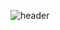 
![header](https://capsule-render.vercel.app/api?type=waving&color=0:00BFFF,100:81DAF5&height=250&section=header&text=Welcome%20&fontColor=F2F2F2&fontSize=60&animation=fadeIn)


<!--
**ghdtkq/ghdtkq** is a ✨ _special_ ✨ repository because its `README.md` (this file) appears on your GitHub profile.

Here are some ideas to get you started:

- 🔭 I’m currently working on ...
- 🌱 I’m currently learning ...
- 👯 I’m looking to collaborate on ...
- 🤔 I’m looking for help with ...
- 💬 Ask me about ...
- 📫 How to reach me: ...
- 😄 Pronouns: ...
- ⚡ Fun fact: ...
-->
